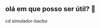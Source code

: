 ## olá em que posso ser útil? 👋
cd simulador-bacbo
<!--
**Neguinho51/Neguinho51** is a ✨ _special_ ✨ repository because its `README.md` (this file) appears on your GitHub simulador-bacbo/
├── app.py
├── requirements.txt
├── render.yaml
├── templates/
│   └── index.html

Here are some ideas to get you started:

- 🔭 I’m currently working on ...
- 🌱 I’m currently learning ...
- 👯 I’m looking to collaborate on ...
- 🤔 I’m looking for help with ...
- 💬 Ask me about ...
- 📫 How to reach me: ...
- 😄 Pronouns: ...
- ⚡ Fun fact: ...
-->
